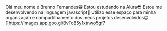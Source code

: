 Olá meu nome é Brenno Fernandes😁
Estou estudando na Alura😎
Estou me desenvolvendo na linguagem javascript🤔
Utilizo esse espaço para minha organização e compartilhamento dos meus projetos desenvolvidos🙃
[]https://images.app.goo.gl/BvToB5y1xtnwo5gf7
<!---
SrPamonha/SrPamonha is a ✨ special ✨ repository because its `README.md` (this file) appears on your GitHub profile.
You can click the Preview link to take a look at your changes.
--->
